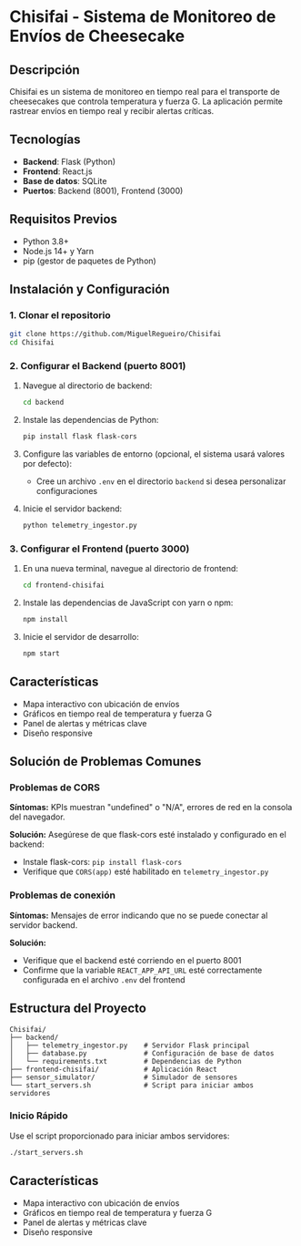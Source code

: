 # Chisifai - Sistema de Monitoreo de Envíos de Cheesecake

## Descripción

Chisifai es un sistema de monitoreo en tiempo real para el transporte de cheesecakes que controla temperatura y fuerza G. La aplicación permite rastrear envíos en tiempo real y recibir alertas críticas.

## Tecnologías

- **Backend**: Flask (Python)
- **Frontend**: React.js
- **Base de datos**: SQLite
- **Puertos**: Backend (8001), Frontend (3000)

## Requisitos Previos

- Python 3.8+ 
- Node.js 14+ y Yarn
- pip (gestor de paquetes de Python)

## Instalación y Configuración

### 1. Clonar el repositorio

```bash
git clone https://github.com/MiguelRegueiro/Chisifai
cd Chisifai
```

### 2. Configurar el Backend (puerto 8001)

1. Navegue al directorio de backend:
   ```bash
   cd backend
   ```

2. Instale las dependencias de Python:
   ```bash
   pip install flask flask-cors
   ```

3. Configure las variables de entorno (opcional, el sistema usará valores por defecto):
   - Cree un archivo `.env` en el directorio `backend` si desea personalizar configuraciones

4. Inicie el servidor backend:
   ```bash
   python telemetry_ingestor.py
   ```

### 3. Configurar el Frontend (puerto 3000)

1. En una nueva terminal, navegue al directorio de frontend:
   ```bash
   cd frontend-chisifai
   ```

2. Instale las dependencias de JavaScript con yarn o npm:
   ```bash
   npm install
   ```

3. Inicie el servidor de desarrollo:
   ```bash
   npm start
   ```

## Características

- Mapa interactivo con ubicación de envíos
- Gráficos en tiempo real de temperatura y fuerza G
- Panel de alertas y métricas clave
- Diseño responsive

## Solución de Problemas Comunes

### Problemas de CORS

**Síntomas:** KPIs muestran "undefined" o "N/A", errores de red en la consola del navegador.

**Solución:** Asegúrese de que flask-cors esté instalado y configurado en el backend:
- Instale flask-cors: `pip install flask-cors`
- Verifique que `CORS(app)` esté habilitado en `telemetry_ingestor.py`

### Problemas de conexión

**Síntomas:** Mensajes de error indicando que no se puede conectar al servidor backend.

**Solución:** 
- Verifique que el backend esté corriendo en el puerto 8001
- Confirme que la variable `REACT_APP_API_URL` esté correctamente configurada en el archivo `.env` del frontend

## Estructura del Proyecto

```
Chisifai/
├── backend/
│   ├── telemetry_ingestor.py    # Servidor Flask principal
│   ├── database.py              # Configuración de base de datos
│   └── requirements.txt         # Dependencias de Python
├── frontend-chisifai/           # Aplicación React
├── sensor_simulator/            # Simulador de sensores
└── start_servers.sh             # Script para iniciar ambos servidores
```

### Inicio Rápido

Use el script proporcionado para iniciar ambos servidores:

```bash
./start_servers.sh
```

## Características

- Mapa interactivo con ubicación de envíos
- Gráficos en tiempo real de temperatura y fuerza G
- Panel de alertas y métricas clave
- Diseño responsive
